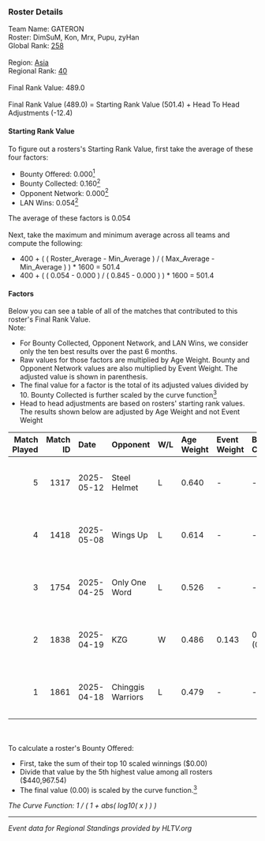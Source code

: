 ### Roster Details<br />
Team Name: GATERON<br />
Roster: DimSuM, Kon, Mrx, Pupu, zyHan<br />
Global Rank: [258](../../standings_global_2025_08_04.md)<br />
<br />
Region: [Asia]( ../../standings_asia_2025_08_04.md)<br />
Regional Rank: [40]( ../../standings_asia_2025_08_04.md)<br />
<br />
Final Rank Value:  489.0<br />
<br />
Final Rank Value (489.0) = Starting Rank Value (501.4) + Head To Head Adjustments (-12.4)<br />

#### Starting Rank Value<br />
To figure out a rosters's Starting Rank Value, first take the average of these four factors:<br />
- Bounty Offered: 0.000[<sup>1</sup>](#table2)
- Bounty Collected: 0.160[<sup>2</sup>](#table1)
- Opponent Network: 0.000[<sup>2</sup>](#table1)
- LAN Wins: 0.054[<sup>2</sup>](#table1)

The average of these factors is 0.054<br />
<br />
Next, take the maximum and minimum average across all teams and compute the following:<br />
- 400 + ( ( Roster_Average - Min_Average ) / ( Max_Average - Min_Average ) ) * 1600 = 501.4
- 400 + ( ( 0.054 - 0.000 ) / ( 0.845 - 0.000 ) ) * 1600 = 501.4


#### Factors<br />
Below you can see a table of all of the matches that contributed to this roster's Final Rank Value.<br />
Note:<br />

- For Bounty Collected, Opponent Network, and LAN Wins, we consider only the ten best results over the past 6 months.
- Raw values for those factors are multiplied by Age Weight. Bounty and Opponent Network values are also multiplied by Event Weight. The adjusted value is shown in parenthesis.
- The final value for a factor is the total of its adjusted values divided by 10. Bounty Collected is further scaled by the curve function[<sup>3</sup>](#curveFunction)
- Head to head adjustments are based on rosters' starting rank values. The results shown below are adjusted by Age Weight and not Event Weight
<span id="table1"></span><br />


| Match Played | Match ID | Date       | Opponent          | W/L | Age Weight | Event Weight | Bounty Collected | Opponent Network | LAN Wins  | H2H Adj. | Roster                         |
| -: | -: | :- | :- | :- | :- | :- | :- | :- | :- | -: | :- |
|            5 |     1317 | 2025-05-12 | Steel Helmet      | L   | 0.640      | -            | -                | -                | -         |   -12.80 | DimSuM, Kon, Mrx, Pupu, zyHan  |
|            4 |     1418 | 2025-05-08 | Wings Up          | L   | 0.614      | -            | -                | -                | -         |    -3.13 | DimSuM, Kon, Mrx, Pupu, zyHan  |
|            3 |     1754 | 2025-04-25 | Only One Word     | L   | 0.526      | -            | -                | -                | -         |    -4.80 | DimSuM, Kon, Owbb, Pupu, zyHan |
|            2 |     1838 | 2025-04-19 | KZG               | W   | 0.486      | 0.143        | 0.001 (0.000)    | 0.043 (0.003)    | 1 (0.486) |     9.11 | DimSuM, Kon, Owbb, Pupu, zyHan |
|            1 |     1861 | 2025-04-18 | Chinggis Warriors | L   | 0.479      | -            | -                | -                | -         |    -0.77 | DimSuM, Kon, Owbb, Pupu, zyHan |

<br />
<span id="table2"></span><br />
To calculate a roster's Bounty Offered:<br />

- First, take the sum of their top 10 scaled winnings ($0.00)
- Divide that value by the 5th highest value among all rosters ($440,967.54)
- The final value (0.00) is scaled by the curve function.[<sup>3</sup>](#curveFunction)

<span id="curveFunction"></span>_The Curve Function: 1 / ( 1 + abs( log10( x ) ) )_<br />

---
_Event data for Regional Standings provided by HLTV.org_<br />
